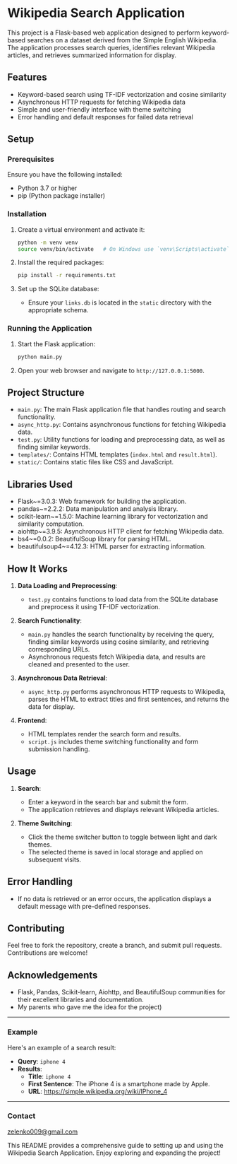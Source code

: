 # Wikipedia Search Application

This project is a Flask-based web application designed to perform keyword-based searches on a dataset derived from the Simple English Wikipedia. The application processes search queries, identifies relevant Wikipedia articles, and retrieves summarized information for display.

## Features

- Keyword-based search using TF-IDF vectorization and cosine similarity
- Asynchronous HTTP requests for fetching Wikipedia data
- Simple and user-friendly interface with theme switching
- Error handling and default responses for failed data retrieval

## Setup

### Prerequisites

Ensure you have the following installed:
- Python 3.7 or higher
- pip (Python package installer)

### Installation

1. Create a virtual environment and activate it:
    ```sh
    python -m venv venv
    source venv/bin/activate   # On Windows use `venv\Scripts\activate`
    ```

2. Install the required packages:
    ```sh
    pip install -r requirements.txt
    ```

3. Set up the SQLite database:
    - Ensure your `links.db` is located in the `static` directory with the appropriate schema.

### Running the Application

1. Start the Flask application:
    ```sh
    python main.py
    ```

2. Open your web browser and navigate to `http://127.0.0.1:5000`.

## Project Structure

- `main.py`: The main Flask application file that handles routing and search functionality.
- `async_http.py`: Contains asynchronous functions for fetching Wikipedia data.
- `test.py`: Utility functions for loading and preprocessing data, as well as finding similar keywords.
- `templates/`: Contains HTML templates (`index.html` and `result.html`).
- `static/`: Contains static files like CSS and JavaScript.

## Libraries Used

- Flask~=3.0.3: Web framework for building the application.
- pandas~=2.2.2: Data manipulation and analysis library.
- scikit-learn~=1.5.0: Machine learning library for vectorization and similarity computation.
- aiohttp~=3.9.5: Asynchronous HTTP client for fetching Wikipedia data.
- bs4~=0.0.2: BeautifulSoup library for parsing HTML.
- beautifulsoup4~=4.12.3: HTML parser for extracting information.

## How It Works

1. **Data Loading and Preprocessing**:
    - `test.py` contains functions to load data from the SQLite database and preprocess it using TF-IDF vectorization.

2. **Search Functionality**:
    - `main.py` handles the search functionality by receiving the query, finding similar keywords using cosine similarity, and retrieving corresponding URLs.
    - Asynchronous requests fetch Wikipedia data, and results are cleaned and presented to the user.

3. **Asynchronous Data Retrieval**:
    - `async_http.py` performs asynchronous HTTP requests to Wikipedia, parses the HTML to extract titles and first sentences, and returns the data for display.

4. **Frontend**:
    - HTML templates render the search form and results.
    - `script.js` includes theme switching functionality and form submission handling.

## Usage

1. **Search**:
    - Enter a keyword in the search bar and submit the form.
    - The application retrieves and displays relevant Wikipedia articles.

2. **Theme Switching**:
    - Click the theme switcher button to toggle between light and dark themes.
    - The selected theme is saved in local storage and applied on subsequent visits.

## Error Handling

- If no data is retrieved or an error occurs, the application displays a default message with pre-defined responses.

## Contributing

Feel free to fork the repository, create a branch, and submit pull requests. Contributions are welcome!


## Acknowledgements

- Flask, Pandas, Scikit-learn, Aiohttp, and BeautifulSoup communities for their excellent libraries and documentation.
- My parents who gave me the idea for the project)
---

### Example

Here's an example of a search result:

- **Query**: `iphone 4`
- **Results**:
  - **Title**: `iphone 4`
  - **First Sentence**: The iPhone 4 is a smartphone made by Apple.
  - **URL**: https://simple.wikipedia.org/wiki/IPhone_4

---

### Contact
[zelenko009@gmail.com](mailto:zelenko009@gmail.com)

This README provides a comprehensive guide to setting up and using the Wikipedia Search Application. Enjoy exploring and expanding the project!
